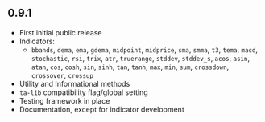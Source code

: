 ## 0.9.1

  - First initial public release
  - Indicators:
    - `bbands`, `dema`, `ema`, `gdema`, `midpoint`, `midprice`, `sma`, `smma`,
    `t3`, `tema`, `macd`, `stochastic`, `rsi`, `trix`, `atr`, `truerange`,
    `stddev`, `stddev_s`, `acos`, `asin`, `atan`, `cos`, `cosh`, `sin`, `sinh`,
    `tan`, `tanh`, `max`, `min`, `sum`, `crossdown`, `crossover`, `crossup`
  - Utility and Informational methods
  - `ta-lib` compatibility flag/global setting
  - Testing framework in place
  - Documentation, except for indicator development
